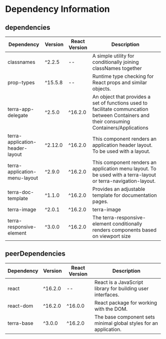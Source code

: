 # Dependency Information

## dependencies
| Dependency | Version | React Version | Description |
|-|-|-|-|
| classnames | ^2.2.5 | -- | A simple utility for conditionally joining classNames together |
| prop-types | ^15.5.8 | -- | Runtime type checking for React props and similar objects. |
| terra-app-delegate | ^2.5.0 | ^16.2.0 | An object that provides a set of functions used to facilitate communcation between Containers and their consuming Containers/Applications |
| terra-application-header-layout | ^2.12.0 | ^16.2.0 | This component renders an application header layout. To be used with a layout. |
| terra-application-menu-layout | ^2.9.0 | ^16.2.0 | This component renders an application menu layout. To be used with a terra-layout or terra-navigation-layout. |
| terra-doc-template | ^1.1.0 | ^16.2.0 | Provides an adjustable template for documentation pages. |
| terra-image | ^2.0.1 | ^16.2.0 | terra-image |
| terra-responsive-element | ^3.0.0 | ^16.2.0 | The terra-responsive-element conditionally renders components based on viewport size |

## peerDependencies
| Dependency | Version | React Version | Description |
|-|-|-|-|
| react | ^16.2.0 | -- | React is a JavaScript library for building user interfaces. |
| react-dom | ^16.2.0 | ^16.0.0 | React package for working with the DOM. |
| terra-base | ^3.0.0 | ^16.2.0 | The base component sets minimal global styles for an application. |
